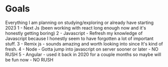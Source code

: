 # Goals
Everything I am planning on studying/exploring or already have starting 2023
1 - Next Js (been working with react long enough now and it's honestly getting boring)
2 - Javascript - Refresh my knowledge of Javascript because I honestly seem to have forgotten a lot of important stuff.
3 - Remix js - sounds amazing and worth looking into since It's kind of fresh.
4 - Node - Gotta jump into javascript on server sooner or later - NO RUSH
5 - Angular - used it back in 2020 for a couple months so maybe will be fun now - NO RUSH 
